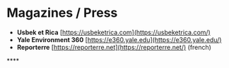 # Magazines / Press

* **Usbek et Rica** [https://usbeketrica.com](https://usbeketrica.com/)
* **Yale Environment 360** [https://e360.yale.edu](https://e360.yale.edu/) 
* **Reporterre** [https://reporterre.net](https://reporterre.net/) \(french\)

\*\*\*\*

